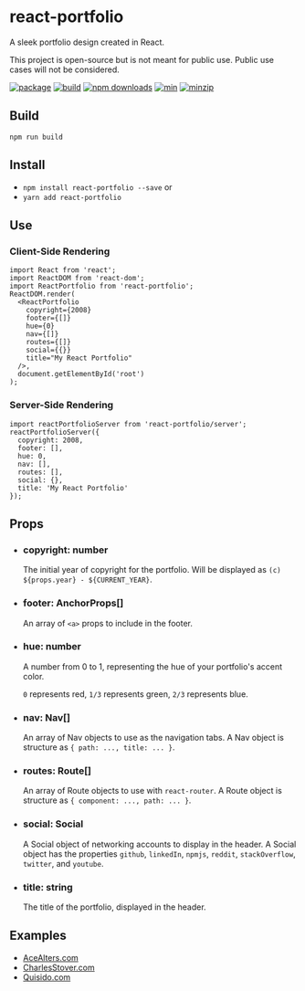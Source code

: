 # react-portfolio
A sleek portfolio design created in React.

This project is open-source but is not meant for public use.
Public use cases will not be considered.

[![package](https://img.shields.io/github/package-json/v/CharlesStover/react-portfolio.svg)](https://github.com/CharlesStover/react-portfolio/)
[![build](https://travis-ci.com/CharlesStover/react-object-prop.svg)](https://travis-ci.com/CharlesStover/react-portfolio)
[![npm downloads](https://img.shields.io/npm/dt/react-portfolio.svg)](https://www.npmjs.com/package/react-portfolio)
[![min](https://img.shields.io/bundlephobia/min/react-portfolio.svg)](https://www.npmjs.com/package/react-portfolio)
[![minzip](https://img.shields.io/bundlephobia/minzip/react-portfolio.svg)](https://www.npmjs.com/package/react-portfolio)

## Build
`npm run build`

## Install
* `npm install react-portfolio --save` or
* `yarn add react-portfolio`

## Use

### Client-Side Rendering
```JS
import React from 'react';
import ReactDOM from 'react-dom';
import ReactPortfolio from 'react-portfolio';
ReactDOM.render(
  <ReactPortfolio
    copyright={2008}
    footer={[]}
    hue={0}
    nav={[]}
    routes={[]}
    social={{}}
    title="My React Portfolio"
  />,
  document.getElementById('root')
);
```

### Server-Side Rendering
```JS
import reactPortfolioServer from 'react-portfolio/server';
reactPortfolioServer({
  copyright: 2008,
  footer: [],
  hue: 0,
  nav: [],
  routes: [],
  social: {},
  title: 'My React Portfolio'
});
```

## Props
* ### copyright: number

  The initial year of copyright for the portfolio.
  Will be displayed as `(c) ${props.year} - ${CURRENT_YEAR}`.

* ### footer: AnchorProps[]

  An array of `<a>` props to include in the footer.

* ### hue: number

  A number from 0 to 1, representing the hue of your portfolio's accent color.

  `0` represents red, `1/3` represents green, `2/3` represents blue.

* ### nav: Nav[]

  An array of Nav objects to use as the navigation tabs.
  A Nav object is structure as `{ path: ..., title: ... }`.

* ### routes: Route[]

  An array of Route objects to use with `react-router`.
  A Route object is structure as `{ component: ..., path: ... }`.

* ### social: Social

  A Social object of networking accounts to display in the header.
  A Social object has the properties `github`, `linkedIn`, `npmjs`, `reddit`, `stackOverflow`, `twitter`, and `youtube`.

* ### title: string

  The title of the portfolio, displayed in the header.

## Examples
* [AceAlters.com](https://acealters.com/)
* [CharlesStover.com](https://charlesstover.com/)
* [Quisido.com](https://quisido.com/)

